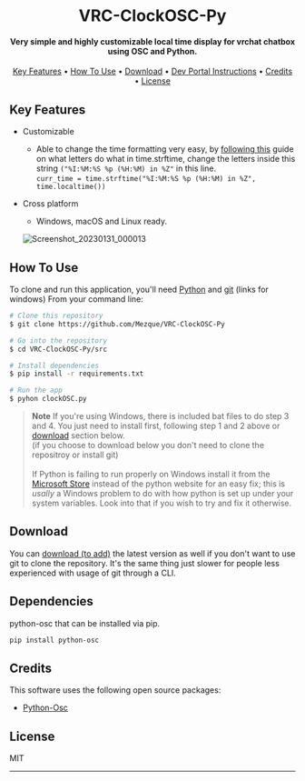 <h1 align="center">
  VRC-ClockOSC-Py
</h1>

<h4 align="center">Very simple and highly customizable local time display for vrchat chatbox using OSC and Python.</h4>

<p align="center">
  <a href="#key-features">Key Features</a> •
  <a href="#how-to-use">How To Use</a> •
  <a href="#download">Download</a> •
  <a href="#spotify-dev-portal">Dev Portal Instructions</a> •
  <a href="#credits">Credits</a> •
  <a href="#license">License</a>
</p>

## Key Features
* Customizable
  - Able to change the time formatting very easy, by [following this](https://docs.python.org/2/library/time.html#time.strftime) guide on what letters do what in time.strftime, change the letters inside this string `("%I:%M:%S %p (%H:%M) in %Z"` in this line.</br> `curr_time = time.strftime("%I:%M:%S %p (%H:%M) in %Z", time.localtime())`
* Cross platform
  - Windows, macOS and Linux ready.
  
  ![Screenshot_20230131_000013](https://user-images.githubusercontent.com/31026406/215679497-5ec1f038-4d7e-4fe9-8db1-80bc0079b96e.png)

  
## How To Use

To clone and run this application, you'll need [Python](https://www.python.org/downloads/) and [git](https://gitforwindows.org/) (links for windows) From your command line:

```bash
# Clone this repository
$ git clone https://github.com/Mezque/VRC-ClockOSC-Py

# Go into the repository
$ cd VRC-ClockOSC-Py/src

# Install dependencies
$ pip install -r requirements.txt

# Run the app
$ pyhon clockOSC.py
```
> **Note**
> If you're using Windows, there is included bat files to do step 3 and 4. You just need to install first, following step 1 and 2 above or <a href="#download">download</a> section below. </br>
> (if you choose to download below you don't need to clone the repositroy or install git) </br> </br>
> If Python is failing to run properly on Windows install it from the [Microsoft Store](https://apps.microsoft.com/store/detail/python-311/9NRWMJP3717K?hl=en-us&gl=us) instead of the python website for an easy fix; this is *usally* a Windows problem to do with how python is set up under your system variables. Look into that if you wish to try and fix it otherwise.</br>

## Download

You can [download (to add)]() the latest version as well if you don't want to use git to clone the repository. It's the same thing just slower for people less experienced with usage of git through a CLI.

## Dependencies
python-osc that can be installed via pip.
```bash
pip install python-osc
```

## Credits
This software uses the following open source packages:

- [Python-Osc](https://pypi.org/project/python-osc/)
## License

MIT

---
